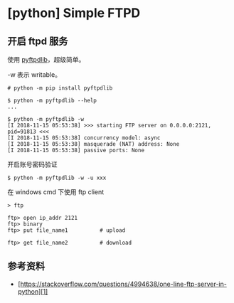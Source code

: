 # [python] Simple FTPD

## 开启 ftpd 服务

使用 [pyftpdlib][2]，超级简单。

-w 表示 writable。

```
# python -m pip install pyftpdlib

$ python -m pyftpdlib --help
...

$ python -m pyftpdlib -w
[I 2018-11-15 05:53:38] >>> starting FTP server on 0.0.0.0:2121, pid=91813 <<<
[I 2018-11-15 05:53:38] concurrency model: async
[I 2018-11-15 05:53:38] masquerade (NAT) address: None
[I 2018-11-15 05:53:38] passive ports: None
```

开启账号密码验证

```
$ python -m pyftpdlib -w -u xxx
```

在 windows cmd 下使用 ftp client

```
> ftp

ftp> open ip_addr 2121
ftp> binary
ftp> put file_name1          # upload

ftp> get file_name2          # download
```

## 参考资料

* [https://stackoverflow.com/questions/4994638/one-line-ftp-server-in-python][1]

[1]:https://stackoverflow.com/questions/4994638/one-line-ftp-server-in-python
[2]:https://github.com/giampaolo/pyftpdlib
